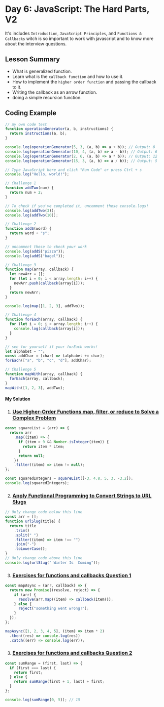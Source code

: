 # Day 6: JavaScript: The Hard Parts, V2

It's includes `Introduction`, `JavaScript Principles`, and `Functions & Callbacks` witch is so important to work with javascript and to know more about the interview questions.

## Lesson Summary

- What is generalized function.
- Learn what is the `callback function` and how to use it.
- How to implement the `higher order function` and passing the callback to it.
- Writing the callback as an arrow function.
- doing a simple recursion function.

## Coding Example

```javascript
// my own code test
function operationGenerator(a, b, instructions) {
  return instructions(a, b);
}

console.log(operationGenerator(5, 3, (a, b) => a + b)); // Output: 8
console.log(operationGenerator(10, 4, (a, b) => a - b)); // Output: 6
console.log(operationGenerator(2, 6, (a, b) => a * b)); // Output: 12
console.log(operationGenerator(15, 3, (a, b) => a / b)); // Output: 5

// Type JavaScript here and click "Run Code" or press Ctrl + s
console.log("Hello, world!");

// Challenge 1
function addTwo(num) {
  return num + 2;
}

// To check if you've completed it, uncomment these console.logs!
console.log(addTwo(3));
console.log(addTwo(10));

// Challenge 2
function addS(word) {
  return word + "s";
}

// uncomment these to check your work
console.log(addS("pizza"));
console.log(addS("bagel"));

// Challenge 3
function map(array, callback) {
  let newArr = [];
  for (let i = 0; i < array.length; i++) {
    newArr.push(callback(array[i]));
  }
  return newArr;
}

console.log(map([1, 2, 3], addTwo));

// Challenge 4
function forEach(array, callback) {
  for (let i = 0; i < array.length; i++) {
    console.log(callback(array[i]));
  }
}

// see for yourself if your forEach works!
let alphabet = "";
const addChar = (char) => (alphabet += char);
forEach(["a", "b", "c", "d"], addChar);

// Challenge 5
function mapWith(array, callback) {
  forEach(array, callback);
}
mapWith([1, 2, 3], addTwo);
```

#### My Solution

1. ### [Use Higher-Order Functions map, filter, or reduce to Solve a Complex Problem](https://www.freecodecamp.org/learn/javascript-algorithms-and-data-structures/functional-programming/use-higher-order-functions-map-filter-or-reduce-to-solve-a-complex-problem)

```javascript
const squareList = (arr) => {
  return arr
    .map((item) => {
      if (item > 0 && Number.isInteger(item)) {
        return item * item;
      }
      return null;
    })
    .filter((item) => item != null);
};

const squaredIntegers = squareList([-3, 4.8, 5, 3, -3.2]);
console.log(squaredIntegers);
```

2. ### [Apply Functional Programming to Convert Strings to URL Slugs](https://www.freecodecamp.org/learn/javascript-algorithms-and-data-structures/functional-programming/apply-functional-programming-to-convert-strings-to-url-slugs)

```javascript
// Only change code below this line
const arr = [];
function urlSlug(title) {
  return title
    .trim()
    .split(" ")
    .filter((item) => item !== "")
    .join("-")
    .toLowerCase();
}
// Only change code above this line
console.log(urlSlug(" Winter Is  Coming"));
```

3. ### [Exercises for functions and callbacks Question 1](https://github.com/orjwan-alrajaby/gsg-expressjs-backend-training-2023/blob/main/learning-sprint-1/week2-day1-tasks/tasks.md)

```javascript
const mapAsync = (arr, callback) => {
  return new Promise((resolve, reject) => {
    if (arr) {
      resolve(arr.map((item) => callback(item)));
    } else {
      reject("something went wrong!");
    }
  });
};

mapAsync([1, 2, 3, 4, 5], (item) => item * 2)
  .then((res) => console.log(res))
  .catch((err) => console.log(err));
```

3. ### [Exercises for functions and callbacks Question 2](https://github.com/orjwan-alrajaby/gsg-expressjs-backend-training-2023/blob/main/learning-sprint-1/week2-day1-tasks/tasks.md)

```javascript
const sumRange = (first, last) => {
  if (first === last) {
    return first;
  } else {
    return sumRange(first + 1, last) + first;
  }
};

console.log(sumRange(0, 5)); // 15
```
